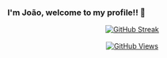 ### I'm João, welcome to my profile!! 👋

<div align="center">
<a href="https://git.io/streak-stats"><img src="https://streak-stats.demolab.com?user=jmlt2002&theme=yellowdark&hide_border=true" alt="GitHub Streak" /></a>
</div>
<br>
<div align="center">
<a href="https://git.io/streak-stats"><img src="https://komarev.com/ghpvc/?username=jmlt2002&style=for-the-badge&color=yellow" alt="GitHub Views" /></a>
</div> 

